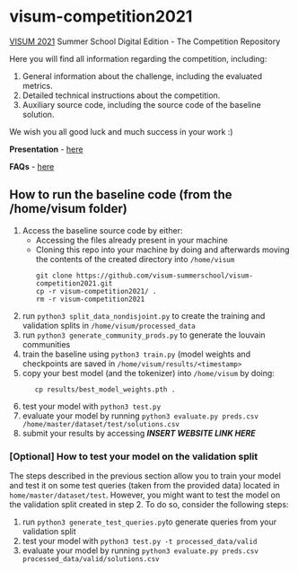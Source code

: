 # visum-competition2021
[VISUM 2021](http://visum.inesctec.pt) Summer School Digital Edition - The Competition Repository 

Here you will find all information regarding the competition, including:

1. General information about the challenge, including the evaluated metrics.
2. Detailed technical instructions about the competition.
3. Auxiliary source code, including the source code of the baseline solution.

We wish you all good luck and much success in your work :)

**Presentation** - [here](INSERT_LINK)

**FAQs** - [here](INSERT_LINK)


## How to run the baseline code (from the /home/visum folder)
1. Access the baseline source code by either:
   - Accessing the files already present in your machine
   - Cloning this repo into your machine by doing and afterwards moving the contents of the created directory into ```/home/visum```
      ``` 
      git clone https://github.com/visum-summerschool/visum-competition2021.git
      cp -r visum-competition2021/ .
      rm -r visum-competition2021 
      ```
2. run ```python3 split_data_nondisjoint.py``` to create the training and validation splits in ```/home/visum/processed_data```
3. run ```python3 generate_community_prods.py``` to generate the louvain communities
4. train the baseline using ```python3 train.py``` (model weights and checkpoints are saved in ```/home/visum/results/<timestamp>```
5. copy your best model (and the tokenizer) into ```/home/visum``` by doing:
    ```cp -r results/<timestamp>/tokenizer .
       cp results/best_model_weights.pth .
    ```
6. test your model with ```python3 test.py```
7. evaluate your model by running ```python3 evaluate.py preds.csv /home/master/dataset/test/solutions.csv```
8. submit your results by accessing ***INSERT WEBSITE LINK HERE***


### [Optional] How to test your model on the validation split
The steps described in the previous section allow you to train your model and test it on some test queries (taken from the provided data) located in ```home/master/dataset/test```. However, you might want to test the model on the validation split created in step 2. To do so, consider the following steps:

1. run ```python3 generate_test_queries.py```to generate queries from your validation split
2. test your model with ```python3 test.py -t processed_data/valid```
3. evaluate your model by running ```python3 evaluate.py preds.csv processed_data/valid/solutions.csv```

 
